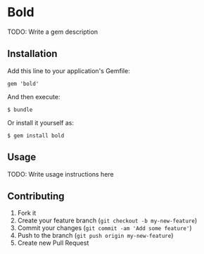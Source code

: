 # Bold

TODO: Write a gem description

## Installation

Add this line to your application's Gemfile:

    gem 'bold'

And then execute:

    $ bundle

Or install it yourself as:

    $ gem install bold

## Usage

TODO: Write usage instructions here

## Contributing

1. Fork it
2. Create your feature branch (`git checkout -b my-new-feature`)
3. Commit your changes (`git commit -am 'Add some feature'`)
4. Push to the branch (`git push origin my-new-feature`)
5. Create new Pull Request
